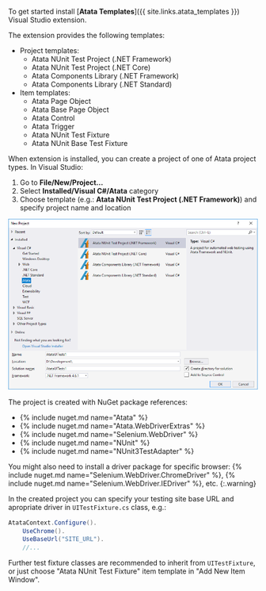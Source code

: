 To get started install [**Atata Templates**]({{ site.links.atata_templates }}) Visual Studio extension.

The extension provides the following templates:

- Project templates:
  - Atata NUnit Test Project (.NET Framework)
  - Atata NUnit Test Project (.NET Core)
  - Atata Components Library (.NET Framework)
  - Atata Components Library (.NET Standard)
- Item templates:
  - Atata Page Object
  - Atata Base Page Object
  - Atata Control
  - Atata Trigger
  - Atata NUnit Test Fixture
  - Atata NUnit Base Test Fixture

When extension is installed, you can create a project of one of Atata project types. In Visual Studio:

1. Go to **File/New/Project...**
1. Select **Installed/Visual C#/Atata** category
1. Choose template (e.g.: **Atata NUnit Test Project (.NET Framework)**) and specify project name and location

![Atata Templates project](/assets/images/atata-templates/new-project-window.png?v2)

The project is created with NuGet package references:

- {% include nuget.md name="Atata" %}
- {% include nuget.md name="Atata.WebDriverExtras" %}
- {% include nuget.md name="Selenium.WebDriver" %}
- {% include nuget.md name="NUnit" %}
- {% include nuget.md name="NUnit3TestAdapter" %}

You might also need to install a driver package for specific browser: {% include nuget.md name="Selenium.WebDriver.ChromeDriver" %}, {% include nuget.md name="Selenium.WebDriver.IEDriver" %}, etc.
{:.warning}

In the created project you can specify your testing site base URL and apropriate driver in `UITestFixture.cs` class, e.g.:

```cs
AtataContext.Configure().
    UseChrome().
    UseBaseUrl("SITE_URL").
    //...
```

Further test fixture classes are recommended to inherit from `UITestFixture`, or just choose "Atata NUnit Test Fixture" item template in "Add New Item Window".